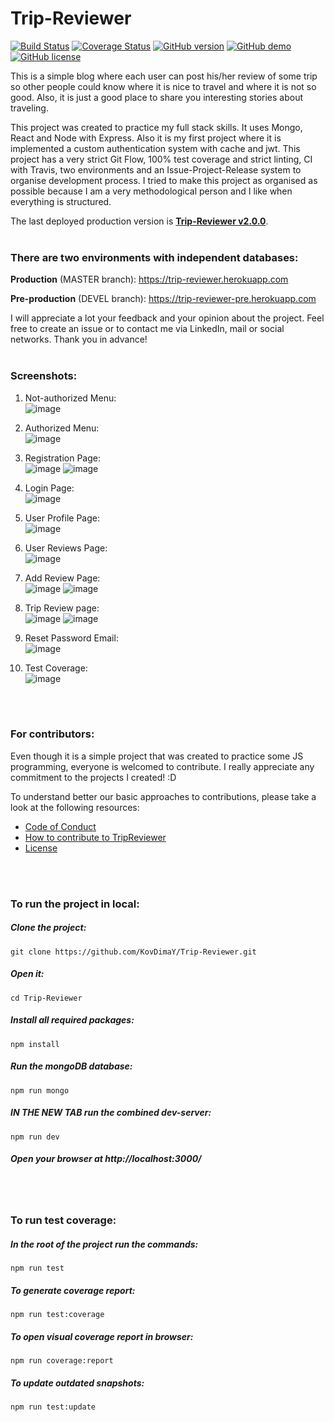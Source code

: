 # Trip-Reviewer
[![Build Status](https://travis-ci.com/KovDimaY/Trip-Reviewer.svg?branch=master)](https://travis-ci.com/KovDimaY/Trip-Reviewer)
[![Coverage Status](https://coveralls.io/repos/github/KovDimaY/Trip-Reviewer/badge.svg?branch=master)](https://coveralls.io/github/KovDimaY/Trip-Reviewer?branch=master)
[![GitHub version](https://img.shields.io/badge/version-2.0.0-yellow.svg)](https://github.com/KovDimaY/Trip-Reviewer/releases)
[![GitHub demo](https://img.shields.io/badge/demo-available-green.svg)](https://trip-reviewer.herokuapp.com)
[![GitHub license](https://img.shields.io/badge/license-MIT-blue.svg)](https://github.com/KovDimaY/Trip-Reviewer/blob/master/LICENSE)

This is a simple blog where each user can post his/her review of some trip so other people could know where it is nice to travel and where it is not so good. Also, it is just a good place to share you interesting stories about traveling.


This project was created to practice my full stack skills. It uses Mongo, React and Node with Express. 
Also it is my first project where it is implemented a custom authentication system with cache and jwt.
This project has a very strict Git Flow, 100% test coverage and strict linting, CI with Travis, two environments and an Issue-Project-Release system to organise development process. I tried to make this project as organised as possible because I am a very methodological person and I like when everything is structured.

The last deployed production version is [**Trip-Reviewer v2.0.0**](https://github.com/KovDimaY/Trip-Reviewer/releases). 
<br>
<br>

### There are two environments with independent databases:

**Production** (MASTER branch): https://trip-reviewer.herokuapp.com

**Pre-production** (DEVEL branch): https://trip-reviewer-pre.herokuapp.com

I will appreciate a lot your feedback and your opinion about the project. Feel free to create an issue or to contact me via LinkedIn, mail or social networks.
Thank you in advance!
<br>
<br>

### Screenshots:
1) Not-authorized Menu:<br>
![image](https://user-images.githubusercontent.com/26466644/47853258-6dd5b380-ddde-11e8-9fdf-45fb987ce6bf.png)

2) Authorized Menu:<br>
![image](https://user-images.githubusercontent.com/26466644/47853576-7084d880-dddf-11e8-9797-43ddef0bbc44.png)

3) Registration Page:<br>
![image](https://user-images.githubusercontent.com/26466644/47854831-171ea880-dde3-11e8-8484-91258395541f.png)
![image](https://user-images.githubusercontent.com/26466644/47854866-374e6780-dde3-11e8-9a78-87c424a643db.png)

4) Login Page:<br>
![image](https://user-images.githubusercontent.com/26466644/47854722-c3ac5a80-dde2-11e8-864f-91d97a4b21ba.png)

5) User Profile Page:<br>
![image](https://user-images.githubusercontent.com/26466644/47853514-48957500-dddf-11e8-859c-28001aec4640.png)

6) User Reviews Page:<br>
![image](https://user-images.githubusercontent.com/26466644/47853844-58fa1f80-dde0-11e8-9e13-c2aeaf90dc58.png)

7) Add Review Page:<br>
![image](https://user-images.githubusercontent.com/26466644/47854613-7d56fb80-dde2-11e8-9edd-a6d1df6d1df3.png)
![image](https://user-images.githubusercontent.com/26466644/47854649-91026200-dde2-11e8-9502-40d3cacb5d74.png)

8) Trip Review page:<br>
![image](https://user-images.githubusercontent.com/26466644/47854355-d4100580-dde1-11e8-8a1e-f52084168b82.png)
![image](https://user-images.githubusercontent.com/26466644/47854559-53053e00-dde2-11e8-8fd6-3e9915680312.png)

9) Reset Password Email:<br>
![image](https://user-images.githubusercontent.com/26466644/47858656-daf04580-ddec-11e8-99e9-54b90dc3ee1e.png)

10) Test Coverage:<br>
![image](https://user-images.githubusercontent.com/26466644/47857363-b5157180-dde9-11e8-884f-5ce5d3d0f49c.png)

<br>
<br>



### For contributors:
Even though it is a simple project that was created to practice some JS programming, everyone is welcomed to contribute. I really appreciate any commitment to the projects I created! :D

To understand better our basic approaches to contributions, please take a look at the following resources: 
- [Code of Conduct](https://github.com/KovDimaY/Trip-Reviewer/blob/master/CODE_OF_CONDUCT.md)
- [How to contribute to TripReviewer](https://github.com/KovDimaY/Trip-Reviewer/blob/master/CONTRIBUTING.md)
- [License](https://github.com/KovDimaY/Trip-Reviewer/blob/master/LICENSE)

<br>
<br>



### To run the project in local:
##### Clone the project: 
```
git clone https://github.com/KovDimaY/Trip-Reviewer.git
```

##### Open it:
```
cd Trip-Reviewer
```

##### Install all required packages:
```
npm install
```

##### Run the mongoDB database:
```
npm run mongo
```

##### IN THE NEW TAB run the combined dev-server:
```
npm run dev
```

##### Open your browser at http://localhost:3000/

<br>
<br>



### To run test coverage:
##### In the root of the project run the commands:
```
npm run test
```

##### To generate coverage report:
```
npm run test:coverage
```

##### To open visual coverage report in browser:
```
npm run coverage:report
```

##### To update outdated snapshots:
```
npm run test:update
```

